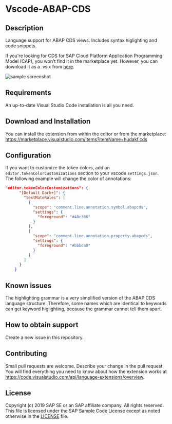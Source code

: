 # Vscode-ABAP-CDS


## Description

Language support for ABAP CDS views. Includes syntax higlighting and code snippets.

If you're looking for CDS for SAP Cloud Platform Application Programming Model (CAP), you won't find it in the marketplace yet. However, you can download it as a .vsix from [here](https://tools.hana.ondemand.com/#hanatools).

![sample screenshot](screenshot.png)

## Requirements

An up-to-date Visual Studio Code installation is all you need.

## Download and Installation

You can install the extension from within the editor or from the marketplace:
https://marketplace.visualstudio.com/items?itemName=hudakf.cds

## Configuration

If you want to customize the token colors, add an `editor.tokenColorCustomizations` section to your vscode `settings.json`. The following example will change the color of annotations:

```json
"editor.tokenColorCustomizations": {
      "[Default Dark+]": {
        "textMateRules": [
          {
            "scope": "comment.line.annotation.symbol.abapcds",
            "settings": {
              "foreground": "#40c386"
            }
          },
          {
            "scope": "comment.line.annotation.property.abapcds",
            "settings": {
              "foreground": "#bbbda0"
            }
          }
        ]
      }
    }
```

## Known issues

The highlighting grammar is a very simplified version of the ABAP CDS language structure. Therefore, some names which are identical to keywords can get keyword higlighting, because the grammar cannot tell them apart.

## How to obtain support

Create a new issue in this repository.

## Contributing

Small pull requests are welcome. Describe your change in the pull request. You will find everything you need to know about how the extension works at https://code.visualstudio.com/api/language-extensions/overview.

## License

Copyright (c) 2019 SAP SE or an SAP affiliate company. All rights reserved.
This file is licensed under the SAP Sample Code License except as noted otherwise in the [LICENSE](license.md) file.
